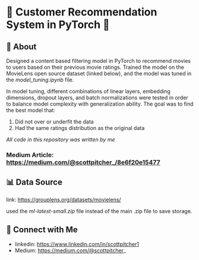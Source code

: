 # 🎥 Customer Recommendation System in PyTorch 🎥
## 💬 About
Designed a content based filtering model in PyTorch to recommend movies to users based on their previous movie ratings. Trained the model on the MovieLens open source dataset (linked below), and the model was tuned in the *model_tuning.ipynb* file.

In model tuning, different combinations of linear layers, embedding dimensions, dropout layers, and batch normalizations were tested in order to balance model complexity with generalization ability. The goal was to find the best model that:
1. Did not over or underfit the data
2. Had the same ratings distribution as the original data

*All code in this repository was written by me*
### Medium Article: https://medium.com/@scottpitcher_/8e6f20e15477

## 📊 Data Source
link: https://grouplens.org/datasets/movielens/

used the *ml-latest-small.zip* file instead of the main .zip file to save storage.

## 👥 Connect with Me
- linkedin: https://www.linkedin.com/in/scottpitcher1
- Medium: <link> https://medium.com/@scottpitcher_ <link>

